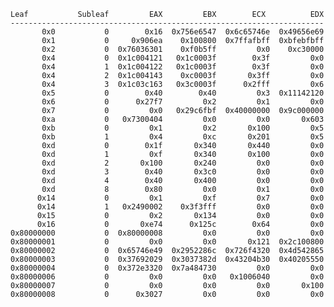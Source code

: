     Leaf           Subleaf         EAX         EBX        ECX          EDX
    ----------------------------------------------------------------------
           0x0           0        0x16  0x756e6547  0x6c65746e  0x49656e69
           0x1           0     0x906ea    0x100800  0x7ffafbff  0xbfebfbff
           0x2           0  0x76036301    0xf0b5ff         0x0    0xc30000
           0x4           0  0x1c004121   0x1c0003f        0x3f         0x0
           0x4           1  0x1c004122   0x1c0003f        0x3f         0x0
           0x4           2  0x1c004143    0xc0003f       0x3ff         0x0
           0x4           3  0x1c03c163   0x3c0003f      0x2fff         0x6
           0x5           0        0x40        0x40         0x3  0x11142120
           0x6           0      0x27f7         0x2         0x1         0x0
           0x7           0         0x0   0x29c6fbf  0x40000000  0x9c000000
           0xa           0   0x7300404         0x0         0x0       0x603
           0xb           0         0x1         0x2       0x100         0x5
           0xb           1         0x4         0xc       0x201         0x5
           0xd           0        0x1f       0x340       0x440         0x0
           0xd           1         0xf       0x340       0x100         0x0
           0xd           2       0x100       0x240         0x0         0x0
           0xd           3        0x40       0x3c0         0x0         0x0
           0xd           4        0x40       0x400         0x0         0x0
           0xd           8        0x80         0x0         0x1         0x0
          0x14           0         0x1         0xf         0x7         0x0
          0x14           1   0x2490002    0x3f3fff         0x0         0x0
          0x15           0         0x2       0x134         0x0         0x0
          0x16           0       0xe74      0x125c        0x64         0x0
    0x80000000           0  0x80000008         0x0         0x0         0x0
    0x80000001           0         0x0         0x0       0x121  0x2c100800
    0x80000002           0  0x65746e49  0x2952286c  0x726f4320  0x4d542865
    0x80000003           0  0x37692029  0x3037382d  0x43204b30  0x40205550
    0x80000004           0  0x372e3320  0x7a484730         0x0         0x0
    0x80000006           0         0x0         0x0   0x1006040         0x0
    0x80000007           0         0x0         0x0         0x0       0x100
    0x80000008           0      0x3027         0x0         0x0         0x0
